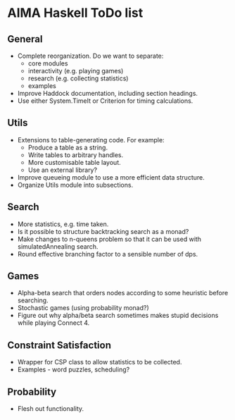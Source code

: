 # AIMA Haskell ToDo list

## General

- Complete reorganization. Do we want to separate:
  - core modules
  - interactivity (e.g. playing games)
  - research (e.g. collecting statistics)
  - examples
- Improve Haddock documentation, including section headings.
- Use either System.TimeIt or Criterion for timing calculations.

## Utils

- Extensions to table-generating code. For example:
  - Produce a table as a string.
  - Write tables to arbitrary handles.
  - More customisable table layout.
  - Use an external library?
- Improve queueing module to use a more efficient data structure.
- Organize Utils module into subsections.

## Search

- More statistics, e.g. time taken.
- Is it possible to structure backtracking search as a monad?
- Make changes to n-queens problem so that it can be used with simulatedAnnealing search.
- Round effective branching factor to a sensible number of dps.

## Games

- Alpha-beta search that orders nodes according to some heuristic before searching.
- Stochastic games (using probability monad?)
- Figure out why alpha/beta search sometimes makes stupid decisions while playing Connect 4.

## Constraint Satisfaction

- Wrapper for CSP class to allow statistics to be collected.
- Examples - word puzzles, scheduling?

## Probability

- Flesh out functionality.